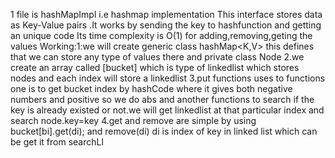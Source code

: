 1 file is hashMapImpl i.e hashmap implementation 
This interface stores data as Key-Value pairs .It works by sending the key to hashfunction and getting an unique code
Its time complexity is O(1) for adding,removing,geting the values
Working:1:we will create generic class hashMap<K,V> this defines that we can store any type of values there and private class Node
        2.we create an array called [bucket] which is type of linkedlist which stores nodes and each index will store a linkedlist
        3.put functions uses to functions one is to get bucket index by hashCode where it gives both negative numbers and positive so we do abs and another functions to search if the key is already existed or not.we will get linkedlist at that particular index and search node.key=key
        4.get and remove are simple by using bucket[bi].get(di); and remove(di) di is index of key in linked list which can be get it from searchLl
